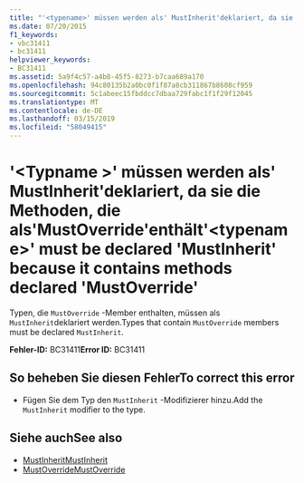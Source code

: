```yaml
---
title: "'<typename>' müssen werden als' MustInherit'deklariert, da sie die Methoden, die als'MustOverride'enthält"
ms.date: 07/20/2015
f1_keywords:
- vbc31411
- bc31411
helpviewer_keywords:
- BC31411
ms.assetid: 5a9f4c57-a4b8-45f5-8273-b7caa689a170
ms.openlocfilehash: 94c80135b2a0bc0f1f87a8cb311867b8608cf959
ms.sourcegitcommit: 5c1abeec15fbddcc7dbaa729fabc1f1f29f12045
ms.translationtype: MT
ms.contentlocale: de-DE
ms.lasthandoff: 03/15/2019
ms.locfileid: "58049415"
---
```

# <a name="typename-must-be-declared-mustinherit-because-it-contains-methods-declared-mustoverride"></a><span data-ttu-id="6a272-102">'\<Typname >' müssen werden als' MustInherit'deklariert, da sie die Methoden, die als'MustOverride'enthält</span><span class="sxs-lookup"><span data-stu-id="6a272-102">'\<typename>' must be declared 'MustInherit' because it contains methods declared 'MustOverride'</span></span>
<span data-ttu-id="6a272-103">Typen, die `MustOverride` -Member enthalten, müssen als `MustInherit`deklariert werden.</span><span class="sxs-lookup"><span data-stu-id="6a272-103">Types that contain `MustOverride` members must be declared `MustInherit`.</span></span>  
  
 <span data-ttu-id="6a272-104">**Fehler-ID:** BC31411</span><span class="sxs-lookup"><span data-stu-id="6a272-104">**Error ID:** BC31411</span></span>  
  
## <a name="to-correct-this-error"></a><span data-ttu-id="6a272-105">So beheben Sie diesen Fehler</span><span class="sxs-lookup"><span data-stu-id="6a272-105">To correct this error</span></span>  
  
-   <span data-ttu-id="6a272-106">Fügen Sie dem Typ den `MustInherit` -Modifizierer hinzu.</span><span class="sxs-lookup"><span data-stu-id="6a272-106">Add the `MustInherit` modifier to the type.</span></span>  
  
## <a name="see-also"></a><span data-ttu-id="6a272-107">Siehe auch</span><span class="sxs-lookup"><span data-stu-id="6a272-107">See also</span></span>

- [<span data-ttu-id="6a272-108">MustInherit</span><span class="sxs-lookup"><span data-stu-id="6a272-108">MustInherit</span></span>](../../visual-basic/language-reference/modifiers/mustinherit.md)
- [<span data-ttu-id="6a272-109">MustOverride</span><span class="sxs-lookup"><span data-stu-id="6a272-109">MustOverride</span></span>](../../visual-basic/language-reference/modifiers/mustoverride.md)
